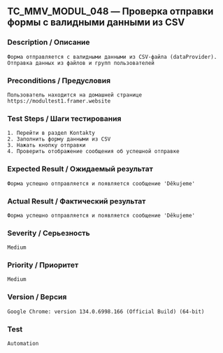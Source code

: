## TC_MMV_MODUL_048 — Проверка отправки формы с валидными данными из CSV

### Description / Описание
    Форма отправляется с валидными данными из CSV-файла (dataProvider).
    Отправка данных из файлов и групп пользователей

### Preconditions / Предусловия
    Пользователь находится на домашней странице https://modultest1.framer.website

### Test Steps / Шаги тестирования
    1. Перейти в раздел Kontakty
    2. Заполнить форму данными из CSV
    3. Нажать кнопку отправки
    4. Проверить отображение сообщения об успешной отправке

### Expected Result / Ожидаемый результат
    Форма успешно отправляется и появляется сообщение 'Děkujeme'

### Actual Result / Фактический результат
    Форма успешно отправляется и появляется сообщение 'Děkujeme'

### Severity / Серьезность
    Medium

### Priority / Приоритет
    Medium

### Version / Версия
    Google Chrome: version 134.0.6998.166 (Official Build) (64-bit)

### Test
    Automation